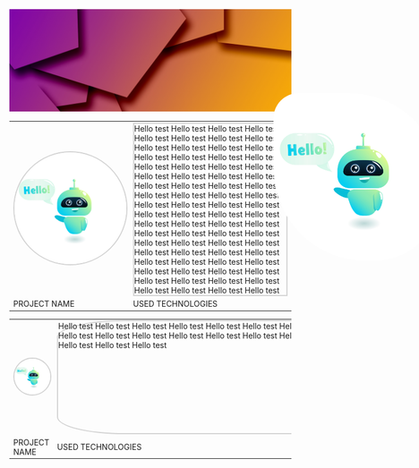 <div>
        <img src="assets/web-1012467.jpg" style="width: 1000px; position: relative; top: 0; left: 0;" alt="">
        <img src="assets/4015765_195.jpg" style="width: 300px; border-radius: 15% 55% 40% 55%; position: absolute; top: 200px; left: 700px;" alt="">
</div>

<div>
    <table>
        <tr>
            <td style="width: 200px">
                <img src="assets/4015765_195.jpg" style="width: 200px; border-radius: 50%; border: 2px solid lightgray" alt="">
            </td>
            <td>
                <div style="border: 2px solid lightgray;">
                    Hello test Hello test Hello test Hello test Hello test Hello test Hello test Hello test Hello test
                    Hello test Hello test Hello test Hello test Hello test Hello test Hello test Hello test Hello test
                    Hello test Hello test Hello test Hello test Hello test Hello test Hello test Hello test Hello test
                    Hello test Hello test Hello test Hello test Hello test Hello test Hello test Hello test Hello test
                    Hello test Hello test Hello test Hello test Hello test Hello test Hello test Hello test Hello test
                    Hello test Hello test Hello test Hello test Hello test Hello test Hello test Hello test Hello test
                    Hello test Hello test Hello test Hello test Hello test Hello test Hello test Hello test Hello test
                    Hello test Hello test Hello test Hello test Hello test Hello test Hello test Hello test Hello test
                </div>
            </td>
        </tr>
        <tr>
            <td>PROJECT NAME</td>
            <td>USED TECHNOLOGIES</td>
        </tr>
    </table>
</div>

<div>
    <table>
        <tr>
            <td>
                <img src="assets/4015765_195.jpg" style="width: 200px; border-radius: 50%; border: 2px solid lightgray" alt="">
            </td>
            <td>
                <div style="width: 800px; height: 200px; border: 2px solid lightgray; border-radius: 15% 15% 15% 15%;">
                    Hello test Hello test Hello test Hello test Hello test Hello test Hello test Hello test Hello test
                    Hello test Hello test Hello test Hello test Hello test Hello test Hello test Hello test Hello test
                    Hello test Hello test Hello test Hello test Hello test Hello test Hello test Hello test Hello test
                </div>
            </td>
        </tr>
        <tr>
            <td>PROJECT NAME</td>
            <td>USED TECHNOLOGIES</td>
        </tr>
    </table>
</div>